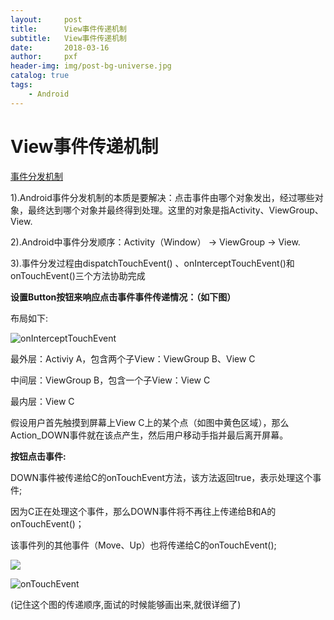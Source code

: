```yaml
---
layout:     post
title:      View事件传递机制
subtitle:   View事件传递机制
date:       2018-03-16
author:     pxf
header-img: img/post-bg-universe.jpg
catalog: true
tags:
    - Android
---
```

View事件传递机制
===

[事件分发机制](https://www.jianshu.com/p/38015afcdb58)

1).Android事件分发机制的本质是要解决：点击事件由哪个对象发出，经过哪些对象，最终达到哪个对象并最终得到处理。这里的对象是指Activity、ViewGroup、View.

2).Android中事件分发顺序：Activity（Window） -> ViewGroup -> View.

3).事件分发过程由dispatchTouchEvent() 、onInterceptTouchEvent()和onTouchEvent()三个方法协助完成

**设置Button按钮来响应点击事件事件传递情况：（如下图）**

布局如下:

![onInterceptTouchEvent](http://upload-images.jianshu.io/upload_images/4642697-01f23a099103eb82.png?imageMogr2/auto-orient/strip%7CimageView2/2/w/210)

最外层：Activiy A，包含两个子View：ViewGroup B、View C

中间层：ViewGroup B，包含一个子View：View C

最内层：View C

假设用户首先触摸到屏幕上View C上的某个点（如图中黄色区域），那么Action_DOWN事件就在该点产生，然后用户移动手指并最后离开屏幕。

**按钮点击事件:**

DOWN事件被传递给C的onTouchEvent方法，该方法返回true，表示处理这个事件;

因为C正在处理这个事件，那么DOWN事件将不再往上传递给B和A的onTouchEvent()；

该事件列的其他事件（Move、Up）也将传递给C的onTouchEvent();

![](http://upload-images.jianshu.io/upload_images/4642697-ca12c00c79780b57.png?imageMogr2/auto-orient/strip%7CimageView2/2/w/700)

![onTouchEvent](https://upload-images.jianshu.io/upload_images/944365-aea821bbb613c195.png)

(记住这个图的传递顺序,面试的时候能够画出来,就很详细了)